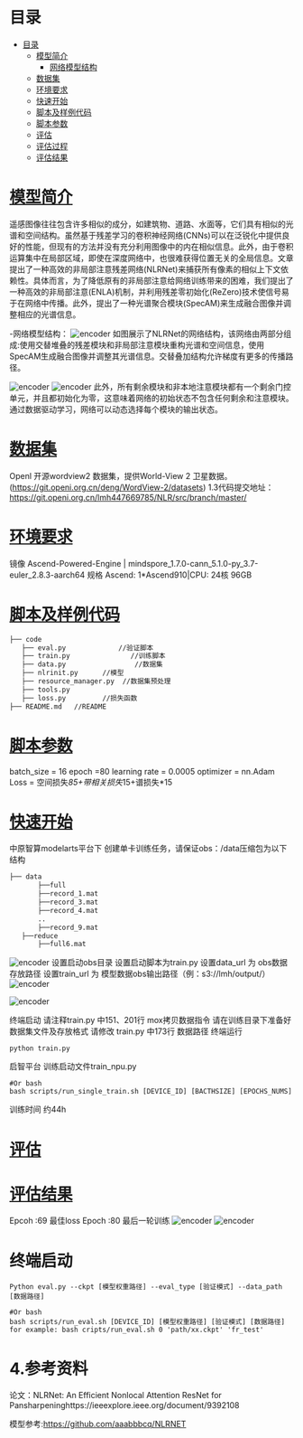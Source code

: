 # 目录
<!-- TOC -->

- [目录](#目录)
    - [模型简介](#模型简介)
        - [网络模型结构](#网络模型结构)
    - [数据集](#数据集)
    - [环境要求](#ENV)
    - [快速开始](#Start)
    - [脚本及样例代码](#Code)
    - [脚本参数](#param)
    - [评估](#eval)
    - [评估过程](#evalusage)
    - [评估结果](#evalresult)
<!-- /TOC -->
# [模型简介](#目录)
遥感图像往往包含许多相似的成分，如建筑物、道路、水面等，它们具有相似的光谱和空间结构。虽然基于残差学习的卷积神经网络(CNNs)可以在泛锐化中提供良好的性能，但现有的方法并没有充分利用图像中的内在相似信息。此外，由于卷积运算集中在局部区域，即使在深度网络中，也很难获得位置无关的全局信息。文章提出了一种高效的非局部注意残差网络(NLRNet)来捕获所有像素的相似上下文依赖性。具体而言，为了降低原有的非局部注意给网络训练带来的困难，我们提出了一种高效的非局部注意(ENLA)机制，并利用残差零初始化(ReZero)技术使信号易于在网络中传播。此外，提出了一种光谱聚合模块(SpecAM)来生成融合图像并调整相应的光谱信息。

-网络模型结构：
![encoder](imgs/net.JPG)
如图展示了NLRNet的网络结构，该网络由两部分组成:使用交替堆叠的残差模块和非局部注意模块重构光谱和空间信息，使用SpecAM生成融合图像并调整其光谱信息。交替叠加结构允许梯度有更多的传播路径。

![encoder](imgs/net2.JPG)
![encoder](imgs/net3.JPG) 
此外，所有剩余模块和非本地注意模块都有一个剩余门控单元，并且都初始化为零，这意味着网络的初始状态不包含任何剩余和注意模块。通过数据驱动学习，网络可以动态选择每个模块的输出状态。

# [数据集](#数据集)
Openl 开源wordview2 数据集，提供World-View 2 卫星数据。(https://git.openi.org.cn/deng/WordView-2/datasets)
1.3代码提交地址：
https://git.openi.org.cn/lmh447669785/NLR/src/branch/master/
# [环境要求](#环境要求)
镜像 Ascend-Powered-Engine | mindspore_1.7.0-cann_5.1.0-py_3.7-euler_2.8.3-aarch64
规格	Ascend: 1*Ascend910|CPU: 24核 96GB
# [脚本及样例代码](#Code)
 ```bash
├── code
    ├── eval.py				//验证脚本  
    ├── train.py               //训练脚本     						
    ├── data.py					//数据集
    ├── nlrinit.py		//模型
    ├── resource_manager.py  //数据集预处理
    ├── tools.py
    ├── loss.py  		//损失函数
├── README.md   //README 
```


# [脚本参数](#param)
batch_size = 16
epoch =80
learning rate = 0.0005
optimizer = nn.Adam
Loss = 空间损失*85+带相关损失*15+谱损失*15
# [快速开始](#Start)
中原智算modelarts平台下 创建单卡训练任务，请保证obs：/data压缩包为以下结构
 ```bash
├── data		       				
        ├──full    
        ├──record_1.mat
        ├──record_3.mat
        ├──record_4.mat
        ..
        ├──record_9.mat
    ├──reduce
        ├──full6.mat   
 ``` 
![encoder](imgs/train3.JPG) 
设置启动obs目录
设置启动脚本为train.py
设置data_url 为 obs数据存放路径
设置train_url 为 模型数据obs输出路径（例：s3://lmh/output/）
![encoder](imgs/train.JPG) 

![encoder](imgs/train2.JPG) 

终端启动
请注释train.py 中151、201行 mox拷贝数据指令
请在训练目录下准备好数据集文件及存放格式
请修改 train.py 中173行 数据路径
终端运行 
```shell
python train.py
```
启智平台
训练启动文件train_npu.py
```shell
#Or bash
bash scripts/run_single_train.sh [DEVICE_ID] [BACTHSIZE] [EPOCHS_NUMS]   
```
训练时间 约44h


# [评估](#eval)
# [评估结果](#evalresult)
Epcoh :69 最佳loss
Epoch :80 最后一轮训练
![encoder](imgs/qnr.JPG) 
![encoder](imgs/erags.JPG) 
# 终端启动
```shell
Python eval.py --ckpt [模型权重路径] --eval_type [验证模式] --data_path [数据路径]

#Or bash
bash scripts/run_eval.sh [DEVICE_ID] [模型权重路径] [验证模式] [数据路径]
for example: bash cripts/run_eval.sh 0 'path/xx.ckpt' 'fr_test' 
```

# 4.参考资料
论文：NLRNet: An Efficient Nonlocal Attention ResNet for Pansharpeninghttps://ieeexplore.ieee.org/document/9392108

模型参考:https://github.com/aaabbbcq/NLRNET